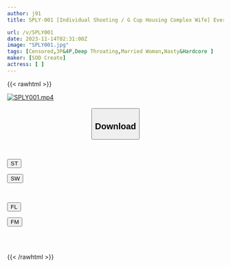 ```yaml
---
author: j91
title: SPLY-001 [Individual Shooting / G Cup Housing Complex Wife] Everyone In The Breast Sex Club, Please Train Me To Be A Small Fry With Big Breasts That Will Make You Cum Right Away. 6p Urinating And Bukkake With A Group Of People, Chasing And Training Sex With Super Masochistic Breasts

url: /v/SPLY001
date: 2023-11-14T02:31:00Z
image: "SPLY001.jpg"
tags: [Censored,3P&4P,Deep Throating,Married Woman,Nasty&Hardcore ]
maker: [SOD Create]
actress: [ ]
---
```



{{< rawhtml >}}

<div class="video" data-videoid="6aGWPzQJKVU9zWK">
    <a href="javascript:;">
        <img src="/v/SPLY001/SPLY001.jpg" width="WIDTH" height="HEIGHT" alt="SPLY001.mp4" loading="lazy">
    </a>
</div>

<script type="text/javascript" src="https://j91.asia/asset/on-demand-st.js"></script>

<br>
  <link rel="stylesheet" href="https://j91.asia/asset/bs5.css">
  
  <center>
  <button class="btn btn-primary" type="button" data-bs-toggle="collapse" data-bs-target=".multi-collapse" aria-expanded="false" aria-controls="multiCollapseExample1 multiCollapseExample2"><h2>Download</h2></button></center>
</p>
<div class="row">
  <div class="col">
    <div class="collapse multi-collapse" id="multiCollapseExample1">
      <div class="card card-body">
	      	      <br>
<div class="buttons">  
<p><a href="https://streamtape.to/v/6aGWPzQJKVU9zWK" target="_blank"><button class="btn-hover color-3"><i class="fa fa-download"></i> ST</button></a></p>
<p><a href="https://sfastwish.com/sgaq8kmixdfu" target="_blank"><button class="btn-hover color-2"><i class="fa fa-download"></i> SW</button></a></p></div>
    </div>
  </div>
</div>
  <div class="col">
    <div class="collapse multi-collapse" id="multiCollapseExample2">
      <div class="card card-body">
	      <br>
<div class="buttons">
<p><a href="https://filelions.online/f/72efhrqxdzhq" target="_blank"><button class="btn-hover color-9"><i class="fa fa-download"></i> FL</button></a></p>
<p><a href="https://filemoon.sx/d/aorivphyhub4" target="_blank"><button class="btn-hover color-8"><i class="fa fa-download"></i> FM</button></a></p></div>
<br><br>
      </div>
    </div>
  </div>
</div>

{{< /rawhtml >}}
